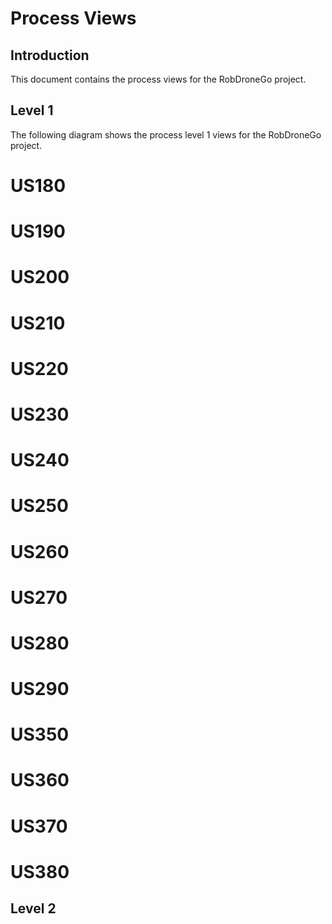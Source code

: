 # Process Views #

## Introduction ##

This document contains the process views for the RobDroneGo project.


## Level 1 ##

The following diagram shows the process level 1 views for the RobDroneGo project.


# US180 #



# US190 #



# US200 #

# US210 #

# US220 #

# US230 #

# US240 #

# US250 #

# US260 #

# US270 #

# US280 #

# US290 #

# US350 #

# US360 #

# US370 #

# US380 #


## Level 2 ##
